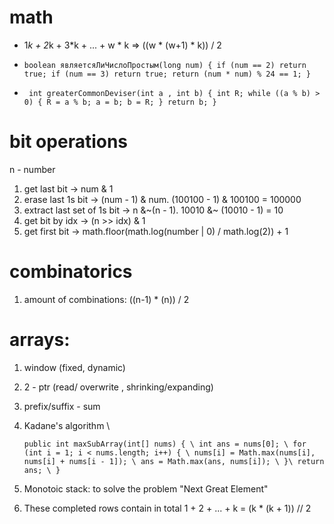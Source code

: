 # math

- 1*k + 2*k + 3*k + ... + w * k => ((w * (w+1) * k)) / 2  
- `boolean являетсяЛиЧислоПростым(long num) {
        if (num == 2) return true;
        if (num == 3) return true;
        return (num * num) % 24 == 1;
  }`

- ` int greaterCommonDeviser(int a , int b) {
        int R;
        while ((a % b) > 0) {
            R = a % b;
            a = b;
            b = R;
        }
        return b;
    }`

# bit operations

n - number

1. get last bit -> num & 1
2. erase last 1s bit -> (num - 1) & num. (100100 - 1) & 100100 = 100000
3. extract last set of 1s bit -> n &\~(n - 1). 10010 &~ (10010 - 1) = 10
4. get bit by idx -> (n >> idx) & 1
5. get first bit -> math.floor(math.log(number | 0) / math.log(2)) + 1
# combinatorics

1. amount of combinations: ((n-1) * (n)) / 2

# arrays:

1. window (fixed, dynamic)
2. 2 - ptr (read/ overwrite , shrinking/expanding)
3. prefix/suffix - sum
4. Kadane's algorithm \
    
    
    
    `public int maxSubArray(int[] nums) { \
        int ans = nums[0]; \
        for (int i = 1; i < nums.length; i++) { \
            nums[i] = Math.max(nums[i], nums[i] + nums[i - 1]); \
            ans = Math.max(ans, nums[i]); \
        }\
        return ans; \
    }`
5. Monotoic stack: to solve the problem "Next Great Element"
6. These completed rows contain in total 1 + 2 + ... + k = (k * (k + 1)) // 2
